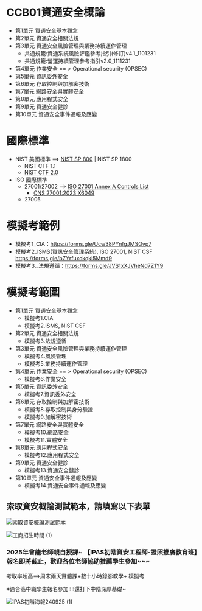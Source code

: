 # CCB01資通安全概論
- 第1單元	資通安全基本觀念
- 第2單元	資通安全相關法規
- 第3單元	資通安全風險管理與業務持續運作管理
  - 共通規範:資通系統風險評鑑參考指引(修訂)v4.1_1101231
  - 共通規範:營運持續管理參考指引v2.0_1111231 
- 第4單元	作業安全 == > Operational security (OPSEC)
- 第5單元	資訊委外安全
- 第6單元	存取控制與加解密技術
- 第7單元	網路安全與實體安全
- 第8單元	應用程式安全
- 第9單元	資通安全健診
- 第10單元	資通安全事件通報及應變

# 國際標準
- NIST 美國標準 ==> [NIST SP 800](https://csrc.nist.gov/publications/sp800)  | NIST SP 1800
  - NIST CTF 1.1
  - [NIST CTF 2.0](https://nvlpubs.nist.gov/nistpubs/CSWP/NIST.CSWP.29.pdf) 
- ISO 國際標準
  - 27001/27002 ==> [ISO 27001 Annex A Controls List]()
    - [CNS 27001:2023   X6049]() 
  - 27005 
# 模擬考範例
- 模擬考1_CIA：https://forms.gle/Ucw38PYnfgJMSQvp7
- 模擬考2_ISMS(資訊安全管理系統), ISO 27001, NIST CSF https://forms.gle/bZYrfuxokqki5Mmd9
- 模擬考3._法規遵循：https://forms.gle/JVS1xXJVheNd7Z1Y9

# 模擬考範圍
- 第1單元	資通安全基本觀念
  - 模擬考1.CIA
  - 模擬考2.ISMS, NIST CSF
- 第2單元	資通安全相關法規
  - 模擬考3.法規遵循 
- 第3單元	資通安全風險管理與業務持續運作管理
  - 模擬考4.風險管理 
  - 模擬考5.業務持續運作管理
- 第4單元	作業安全 == > Operational security (OPSEC)
  - 模擬考6.作業安全 
- 第5單元	資訊委外安全
  - 模擬考7.資訊委外安全 
- 第6單元	存取控制與加解密技術
  - 模擬考8.存取控制與身分驗證
  - 模擬考9.加解密技術
- 第7單元	網路安全與實體安全
  - 模擬考10.網路安全
  - 模擬考11.實體安全
- 第8單元	應用程式安全
  - 模擬考12.應用程式安全
- 第9單元	資通安全健診
  - 模擬考13.資通安全健診
- 第10單元	資通安全事件通報及應變
  - 模擬考14.資通安全事件通報及應變

## 索取資安概論測試範本，請填寫以下表單
![索取資安概論測試範本](https://github.com/user-attachments/assets/997655ca-0375-4836-a922-d57f0411e21c)

![工商招生時間 (1)](https://github.com/user-attachments/assets/6740bcb3-32ae-4041-90c2-89a5df4ccd80)
### 2025年曾龍老師親自授課~ 【IPAS初階資安工程師-證照推廣教育班】報名即將截止，歡迎各位老師協助推薦學生參加~~~

考取率超高==>周末兩天實體課+數十小時錄影教學+ 模擬考

※適合高中職學生報名參加!!!!還打下中階深厚基礎~

![IPAS初階海報240925 (1)](https://github.com/user-attachments/assets/be9a70be-deda-42e1-ae86-6e660c0b93bc)
